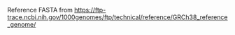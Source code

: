 Reference FASTA from https://ftp-trace.ncbi.nih.gov/1000genomes/ftp/technical/reference/GRCh38_reference_genome/
